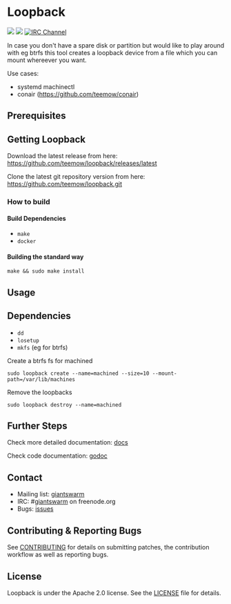 # Loopback

[![](https://godoc.org/github.com/teemow/loopback?status.svg)](http://godoc.org/github.com/teemow/loopback) [![](https://img.shields.io/docker/pulls/teemow/loopback.svg)](http://hub.docker.com/teemow/loopback) [![IRC Channel](https://img.shields.io/badge/irc-%23giantswarm-blue.svg)](https://kiwiirc.com/client/irc.freenode.net/#giantswarm)

In case you don't have a spare disk or partition but would like to play around with eg btrfs this tool creates a loopback device from a file which you can mount whereever you want.

Use cases:
 * systemd machinectl
 * conair (https://github.com/teemow/conair)

## Prerequisites

## Getting Loopback

Download the latest release from here: https://github.com/teemow/loopback/releases/latest

Clone the latest git repository version from here: https://github.com/teemow/loopback.git

### How to build

#### Build Dependencies

 * `make`
 * `docker`

#### Building the standard way

```
make && sudo make install
```

## Usage

## Dependencies

 * `dd`
 * `losetup`
 * `mkfs` (eg for btrfs)

Create a btrfs fs for machined

```
sudo loopback create --name=machined --size=10 --mount-path=/var/lib/machines
```

Remove the loopbacks

```
sudo loopback destroy --name=machined
```

## Further Steps

Check more detailed documentation: [docs](docs)

Check code documentation: [godoc](https://godoc.org/github.com/teemow/loopback)

## Contact

- Mailing list: [giantswarm](https://groups.google.com/forum/!forum/giantswarm)
- IRC: #[giantswarm](irc://irc.freenode.org:6667/#giantswarm) on freenode.org
- Bugs: [issues](https://github.com/teemow/loopback/issues)

## Contributing & Reporting Bugs

See [CONTRIBUTING](CONTRIBUTING.md) for details on submitting patches, the contribution workflow as well as reporting bugs.

## License

Loopback is under the Apache 2.0 license. See the [LICENSE](LICENSE) file for details.
